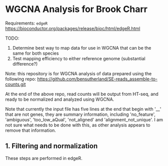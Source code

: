 # **WGCNA Analysis for Brook Charr** #

Requirements:
`edgeR` https://bioconductor.org/packages/release/bioc/html/edgeR.html



TODO:    
1. Determine best way to map data for use in WGCNA that can be the same for both species    
2. Test mapping efficiency to either reference genome (substantial difference?)    


Note: this repository is for WGCNA analysis of data prepared using the following repo:
https://github.com/bensutherland/SE-reads_assemble-to-counts.git

At the end of the above repo, read counts will be output from HT-seq, and ready to be normalized and analyzed using WGCNA.

Note that currently the input file has five lines at the end that begin with '__' that are not genes, they are summary information, including 'no_feature', 'ambiguous', 'too_low_aQual', 'not_aligned' and 'alignment_not_unique'. I am not sure what needs to be done with this, as other analysis appears to remove that information.


## 1. Filtering and normalization ##
These steps are performed in edgeR.


